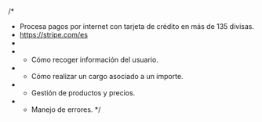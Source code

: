 /*
 * Procesa pagos por internet con tarjeta de crédito en más de 135 divisas.
 * https://stripe.com/es
 * 
 * - Cómo recoger información del usuario.
 * - Cómo realizar un cargo asociado a un importe.
 * - Gestión de productos y precios.
 * - Manejo de errores.
 */
